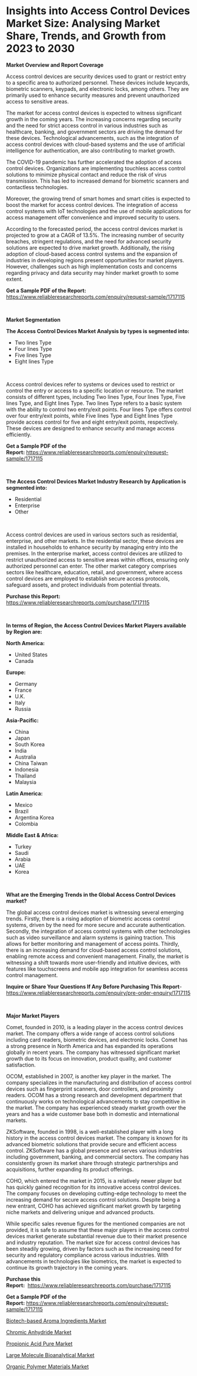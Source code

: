 <p><h1>Insights into Access Control Devices Market Size: Analysing Market Share, Trends, and Growth from 2023 to 2030</h1></p><p><strong>Market Overview and Report Coverage</strong></p>
<p><p>Access control devices are security devices used to grant or restrict entry to a specific area to authorized personnel. These devices include keycards, biometric scanners, keypads, and electronic locks, among others. They are primarily used to enhance security measures and prevent unauthorized access to sensitive areas.</p><p>The market for access control devices is expected to witness significant growth in the coming years. The increasing concerns regarding security and the need for strict access control in various industries such as healthcare, banking, and government sectors are driving the demand for these devices. Technological advancements, such as the integration of access control devices with cloud-based systems and the use of artificial intelligence for authentication, are also contributing to market growth.</p><p>The COVID-19 pandemic has further accelerated the adoption of access control devices. Organizations are implementing touchless access control solutions to minimize physical contact and reduce the risk of virus transmission. This has led to increased demand for biometric scanners and contactless technologies.</p><p>Moreover, the growing trend of smart homes and smart cities is expected to boost the market for access control devices. The integration of access control systems with IoT technologies and the use of mobile applications for access management offer convenience and improved security to users.</p><p>According to the forecasted period, the access control devices market is projected to grow at a CAGR of 13.5%. The increasing number of security breaches, stringent regulations, and the need for advanced security solutions are expected to drive market growth. Additionally, the rising adoption of cloud-based access control systems and the expansion of industries in developing regions present opportunities for market players. However, challenges such as high implementation costs and concerns regarding privacy and data security may hinder market growth to some extent.</p></p>
<p><strong>Get a Sample PDF of the Report:</strong> <a href="https://www.reliableresearchreports.com/enquiry/request-sample/1717115">https://www.reliableresearchreports.com/enquiry/request-sample/1717115</a></p>
<p>&nbsp;</p>
<p><strong>Market Segmentation</strong></p>
<p><strong>The Access Control Devices Market Analysis by types is segmented into:</strong></p>
<p><ul><li>Two lines Type</li><li>Four lines Type</li><li>Five lines Type</li><li>Eight lines Type</li></ul></p>
<p>&nbsp;</p>
<p><p>Access control devices refer to systems or devices used to restrict or control the entry or access to a specific location or resource. The market consists of different types, including Two lines Type, Four lines Type, Five lines Type, and Eight lines Type. Two lines Type refers to a basic system with the ability to control two entry/exit points. Four lines Type offers control over four entry/exit points, while Five lines Type and Eight lines Type provide access control for five and eight entry/exit points, respectively. These devices are designed to enhance security and manage access efficiently.</p></p>
<p><strong>Get a Sample PDF of the Report:</strong>&nbsp;<a href="https://www.reliableresearchreports.com/enquiry/request-sample/1717115">https://www.reliableresearchreports.com/enquiry/request-sample/1717115</a></p>
<p>&nbsp;</p>
<p><strong>The Access Control Devices Market Industry Research by Application is segmented into:</strong></p>
<p><ul><li>Residential</li><li>Enterprise</li><li>Other</li></ul></p>
<p>&nbsp;</p>
<p><p>Access control devices are used in various sectors such as residential, enterprise, and other markets. In the residential sector, these devices are installed in households to enhance security by managing entry into the premises. In the enterprise market, access control devices are utilized to restrict unauthorized access to sensitive areas within offices, ensuring only authorized personnel can enter. The other market category comprises sectors like healthcare, education, retail, and government, where access control devices are employed to establish secure access protocols, safeguard assets, and protect individuals from potential threats.</p></p>
<p><strong>Purchase this Report:</strong>&nbsp; <a href="https://www.reliableresearchreports.com/purchase/1717115">https://www.reliableresearchreports.com/purchase/1717115</a></p>
<p>&nbsp;</p>
<p><strong>In terms of Region, the Access Control Devices Market Players available by Region are:</strong></p>
<p>
    <p> <strong> North America: </strong>
        <ul>
            <li>United States</li>
            <li>Canada</li>
        </ul>
        </p> 
    <p> <strong> Europe: </strong>
        <ul>
            <li>Germany</li>
            <li>France</li>
            <li>U.K.</li>
            <li>Italy</li>
            <li>Russia</li>
        </ul>
        </p> 
    <p> <strong> Asia-Pacific: </strong>
        <ul>
            <li>China</li>
            <li>Japan</li>
            <li>South Korea</li>
            <li>India</li>
            <li>Australia</li>
            <li>China Taiwan</li>
            <li>Indonesia</li>
            <li>Thailand</li>
            <li>Malaysia</li>
        </ul>
        </p> 
    <p> <strong> Latin America: </strong>
        <ul>
            <li>Mexico</li>
            <li>Brazil</li>
            <li>Argentina Korea</li>
            <li>Colombia</li>
        </ul>
        </p> 
    <p> <strong> Middle East & Africa: </strong>
        <ul>
            <li>Turkey</li>
            <li>Saudi</li>
            <li>Arabia</li>
            <li>UAE</li>
            <li>Korea</li>
        </ul>
    </p>
    </p>
<p>&nbsp;</p>
<p><strong>What are the Emerging Trends in the Global Access Control Devices market?</strong></p>
<p><p>The global access control devices market is witnessing several emerging trends. Firstly, there is a rising adoption of biometric access control systems, driven by the need for more secure and accurate authentication. Secondly, the integration of access control systems with other technologies such as video surveillance and alarm systems is gaining traction. This allows for better monitoring and management of access points. Thirdly, there is an increasing demand for cloud-based access control solutions, enabling remote access and convenient management. Finally, the market is witnessing a shift towards more user-friendly and intuitive devices, with features like touchscreens and mobile app integration for seamless access control management.</p></p>
<p><strong>Inquire or Share Your Questions If Any Before Purchasing This Report</strong>- <a href="https://www.reliableresearchreports.com/enquiry/pre-order-enquiry/1717115">https://www.reliableresearchreports.com/enquiry/pre-order-enquiry/1717115</a></p>
<p>&nbsp;</p>
<p><strong>Major Market Players</strong></p>
<p><p>Comet, founded in 2010, is a leading player in the access control devices market. The company offers a wide range of access control solutions including card readers, biometric devices, and electronic locks. Comet has a strong presence in North America and has expanded its operations globally in recent years. The company has witnessed significant market growth due to its focus on innovation, product quality, and customer satisfaction.</p><p>OCOM, established in 2007, is another key player in the market. The company specializes in the manufacturing and distribution of access control devices such as fingerprint scanners, door controllers, and proximity readers. OCOM has a strong research and development department that continuously works on technological advancements to stay competitive in the market. The company has experienced steady market growth over the years and has a wide customer base both in domestic and international markets.</p><p>ZKSoftware, founded in 1998, is a well-established player with a long history in the access control devices market. The company is known for its advanced biometric solutions that provide secure and efficient access control. ZKSoftware has a global presence and serves various industries including government, banking, and commercial sectors. The company has consistently grown its market share through strategic partnerships and acquisitions, further expanding its product offerings.</p><p>COHO, which entered the market in 2015, is a relatively newer player but has quickly gained recognition for its innovative access control devices. The company focuses on developing cutting-edge technology to meet the increasing demand for secure access control solutions. Despite being a new entrant, COHO has achieved significant market growth by targeting niche markets and delivering unique and advanced products.</p><p>While specific sales revenue figures for the mentioned companies are not provided, it is safe to assume that these major players in the access control devices market generate substantial revenue due to their market presence and industry reputation. The market size for access control devices has been steadily growing, driven by factors such as the increasing need for security and regulatory compliance across various industries. With advancements in technologies like biometrics, the market is expected to continue its growth trajectory in the coming years.</p></p>
<p><strong>Purchase this Report:</strong>&nbsp;&nbsp;<a href="https://www.reliableresearchreports.com/purchase/1717115">https://www.reliableresearchreports.com/purchase/1717115</a></p>
<p></p>
<p><strong>Get a Sample PDF of the Report:</strong>&nbsp;<a href="https://www.reliableresearchreports.com/enquiry/request-sample/1717115">https://www.reliableresearchreports.com/enquiry/request-sample/1717115</a></p>
<p><p><a href="https://medium.com/@ziansann43365/biotech-based-aroma-ingredients-market-furnishes-information-on-market-share-market-trends-and-cf6fe05194d2">Biotech-based Aroma Ingredients Market</a></p><p><a href="https://medium.com/@kiannoel89776554/chromic-anhydride-market-report-reveals-the-latest-trends-and-growth-opportunities-of-this-market-2a46a167761e">Chromic Anhydride Market</a></p><p><a href="https://www.linkedin.com/pulse/propionic-acid-pure-market-size-growth-forecast-from-2023/">Propionic Acid Pure Market</a></p><p><a href="https://www.linkedin.com/pulse/large-molecule-bioanalytical-market-challenges-opportunities/">Large Molecule Bioanalytical Market</a></p><p><a href="https://www.linkedin.com/pulse/decoding-organic-polymer-materials-market-deep-dive-latest/">Organic Polymer Materials Market</a></p></p>